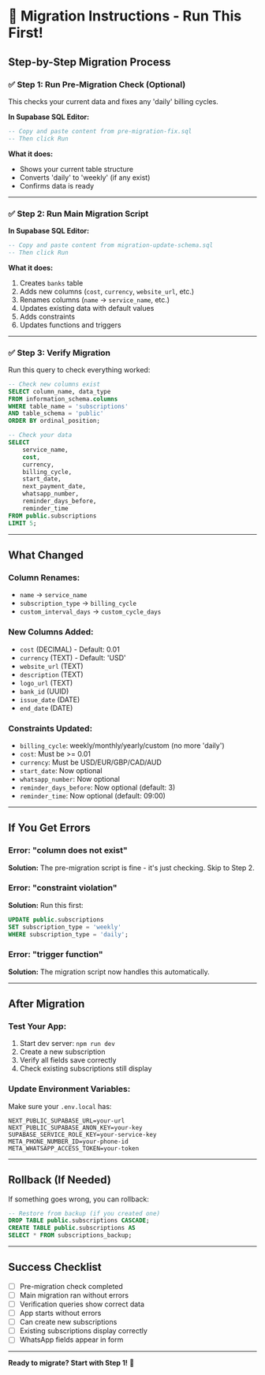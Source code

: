 # 🚀 Migration Instructions - Run This First!

## Step-by-Step Migration Process

### ✅ Step 1: Run Pre-Migration Check (Optional)

This checks your current data and fixes any 'daily' billing cycles.

**In Supabase SQL Editor:**
```sql
-- Copy and paste content from pre-migration-fix.sql
-- Then click Run
```

**What it does:**
- Shows your current table structure
- Converts 'daily' to 'weekly' (if any exist)
- Confirms data is ready

---

### ✅ Step 2: Run Main Migration Script

**In Supabase SQL Editor:**
```sql
-- Copy and paste content from migration-update-schema.sql
-- Then click Run
```

**What it does:**
1. Creates `banks` table
2. Adds new columns (`cost`, `currency`, `website_url`, etc.)
3. Renames columns (`name` → `service_name`, etc.)
4. Updates existing data with default values
5. Adds constraints
6. Updates functions and triggers

---

### ✅ Step 3: Verify Migration

Run this query to check everything worked:

```sql
-- Check new columns exist
SELECT column_name, data_type 
FROM information_schema.columns
WHERE table_name = 'subscriptions' 
AND table_schema = 'public'
ORDER BY ordinal_position;

-- Check your data
SELECT 
    service_name,
    cost,
    currency,
    billing_cycle,
    start_date,
    next_payment_date,
    whatsapp_number,
    reminder_days_before,
    reminder_time
FROM public.subscriptions
LIMIT 5;
```

---

## What Changed

### Column Renames:
- `name` → `service_name`
- `subscription_type` → `billing_cycle`
- `custom_interval_days` → `custom_cycle_days`

### New Columns Added:
- `cost` (DECIMAL) - Default: 0.01
- `currency` (TEXT) - Default: 'USD'
- `website_url` (TEXT)
- `description` (TEXT)
- `logo_url` (TEXT)
- `bank_id` (UUID)
- `issue_date` (DATE)
- `end_date` (DATE)

### Constraints Updated:
- `billing_cycle`: weekly/monthly/yearly/custom (no more 'daily')
- `cost`: Must be >= 0.01
- `currency`: Must be USD/EUR/GBP/CAD/AUD
- `start_date`: Now optional
- `whatsapp_number`: Now optional
- `reminder_days_before`: Now optional (default: 3)
- `reminder_time`: Now optional (default: 09:00)

---

## If You Get Errors

### Error: "column does not exist"
**Solution:** The pre-migration script is fine - it's just checking. Skip to Step 2.

### Error: "constraint violation"
**Solution:** Run this first:
```sql
UPDATE public.subscriptions 
SET subscription_type = 'weekly' 
WHERE subscription_type = 'daily';
```

### Error: "trigger function"
**Solution:** The migration script now handles this automatically.

---

## After Migration

### Test Your App:
1. Start dev server: `npm run dev`
2. Create a new subscription
3. Verify all fields save correctly
4. Check existing subscriptions still display

### Update Environment Variables:
Make sure your `.env.local` has:
```env
NEXT_PUBLIC_SUPABASE_URL=your-url
NEXT_PUBLIC_SUPABASE_ANON_KEY=your-key
SUPABASE_SERVICE_ROLE_KEY=your-service-key
META_PHONE_NUMBER_ID=your-phone-id
META_WHATSAPP_ACCESS_TOKEN=your-token
```

---

## Rollback (If Needed)

If something goes wrong, you can rollback:

```sql
-- Restore from backup (if you created one)
DROP TABLE public.subscriptions CASCADE;
CREATE TABLE public.subscriptions AS 
SELECT * FROM subscriptions_backup;
```

---

## Success Checklist

- [ ] Pre-migration check completed
- [ ] Main migration ran without errors
- [ ] Verification queries show correct data
- [ ] App starts without errors
- [ ] Can create new subscriptions
- [ ] Existing subscriptions display correctly
- [ ] WhatsApp fields appear in form

---

**Ready to migrate? Start with Step 1!** 🚀
